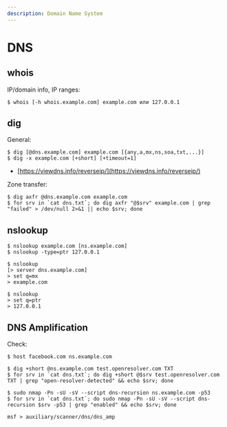 ```yaml
---
description: Domain Name System
---
```


# DNS




## whois

IP/domain info, IP ranges:

```
$ whois [-h whois.example.com] example.com или 127.0.0.1
```




## dig

General:

```
$ dig [@dns.example.com] example.com [{any,a,mx,ns,soa,txt,...}]
$ dig -x example.com [+short] [+timeout=1]
```

* [https://viewdns.info/reverseip/](https://viewdns.info/reverseip/)

Zone transfer:

```
$ dig axfr @dns.example.com example.com
$ for srv in `cat dns.txt`; do dig axfr "@$srv" example.com | grep "failed" > /dev/null 2>&1 || echo $srv; done
```




## nslookup

```
$ nslookup example.com [ns.example.com]
$ nslookup -type=ptr 127.0.0.1

$ nslookup
[> server dns.example.com]
> set q=mx
> example.com

$ nslookup
> set q=ptr
> 127.0.0.1
```




## DNS Amplification

Check:

```
$ host facebook.com ns.example.com

$ dig +short @ns.example.com test.openresolver.com TXT
$ for srv in `cat dns.txt`; do dig +short @$srv test.openresolver.com TXT | grep "open-resolver-detected" && echo $srv; done

$ sudo nmap -Pn -sU -sV --script dns-recursion ns.example.com -p53
$ for srv in `cat dns.txt`; do sudo nmap -Pn -sU -sV --script dns-recursion $srv -p53 | grep "enabled" && echo $srv; done

msf > auxiliary/scanner/dns/dns_amp
```
